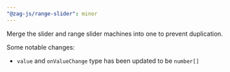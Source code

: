 ```yaml
---
"@zag-js/range-slider": minor
---
```


Merge the slider and range slider machines into one to prevent duplication.

Some notable changes:

- `value` and `onValueChange` type has been updated to be `number[]`

